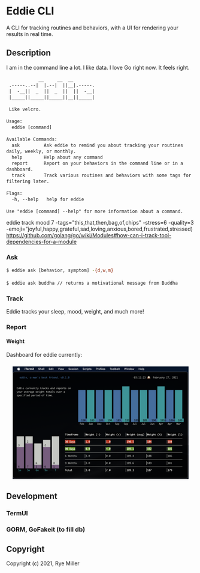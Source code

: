 Eddie CLI
=========

A CLI for tracking routines and behaviors, with a UI for rendering your results in real time.


Description
-----------

I am in the command line a lot. I like data. I love Go right now. It feels right.


```
            __     __  __
 .-----..--|  |.--|  ||__|.-----.
 |  -__||  _  ||  _  ||  ||  -__|
 |_____||_____||_____||__||_____|

 Like velcro.

Usage:
  eddie [command]

Available Commands:
  ask         Ask eddie to remind you about tracking your routines daily, weekly, or monthly.
  help        Help about any command
  report      Report on your behaviors in the command line or in a dashboard.
  track       Track various routines and behaviors with some tags for filtering later.

Flags:
  -h, --help   help for eddie

Use "eddie [command] --help" for more information about a command.
```
eddie track mood 7 -tags="this,that,then,bag,of,chips" -stress=6 -quality=3 -emoji="joyful,happy,grateful,sad,loving,anxious,bored,frustrated,stressed)
https://github.com/golang/go/wiki/Modules#how-can-i-track-tool-dependencies-for-a-module

### Ask

```sh
$ eddie ask [behavior, symptom] -{d,w,m}

$ eddie ask buddha // returns a motivational message from Buddha
```

### Track

Eddie tracks your sleep, mood, weight, and much more!

### Report

#### Weight

Dashboard for eddie currently:

<h3 align="center">
    <img src="/assets/weight.png" height="300" />
</h3>



## Development

### TermUI

### GORM, GoFakeit (to fill db)


Copyright
---------

Copyright (c) 2021, Rye Miller